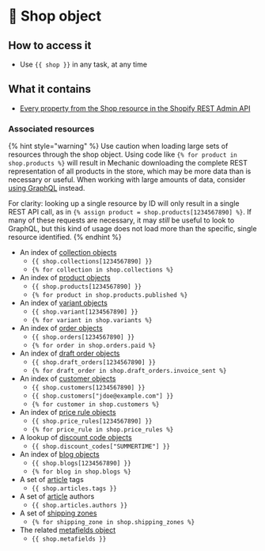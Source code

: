 # 💪 Shop object

## How to access it

* Use `{{ shop }}`  in any task, at any time

## What it contains

* [Every property from the Shop resource in the Shopify REST Admin API](https://shopify.dev/api/admin/rest/reference/store-properties/shop)

### Associated resources

{% hint style="warning" %}
Use caution when loading large sets of resources through the shop object. Using code like `{% for product in shop.products %}` will result in Mechanic downloading the complete REST representation of all products in the store, which may be more data than is necessary or useful. When working with large amounts of data, consider [using GraphQL](../../../../core/shopify/read/graphql-in-liquid.md) instead.

For clarity: looking up a single resource by ID will only result in a single REST API call, as in `{% assign product = shop.products[1234567890] %}`. If many of these requests are necessary, it may _still_ be useful to look to GraphQL, but this kind of usage does not load more than the specific, single resource identified.
{% endhint %}

* An index of [collection objects](collection.md)
  * `{{ shop.collections[1234567890] }}`
  * `{% for collection in shop.collections %}`
* An index of [product objects](product.md)
  * `{{ shop.products[1234567890] }}`
  * `{% for product in shop.products.published %}`
* An index of [variant objects](variant.md)
  * `{{ shop.variant[1234567890] }}`
  * `{% for variant in shop.variants %}`
* An index of [order objects](order.md)
  * `{{ shop.orders[1234567890] }}`
  * `{% for order in shop.orders.paid %}`
* An index of [draft order objects](https://docs.usemechanic.com/article/386-the-draft-order-object)
  * `{{ shop.draft_orders[1234567890] }}`
  * `{% for draft_order in shop.draft_orders.invoice_sent %}`
* An index of [customer objects](customer-object.md)
  * `{{ shop.customers[1234567890] }}`
  * `{{ shop.customers["jdoe@example.com"] }}`
  * `{% for customer in shop.customers %}` 
* An index of [price rule objects](price-rule.md)
  * `{{ shop.price_rules[1234567890] }}`
  * `{% for price_rule in shop.price_rules %}` 
* A lookup of [discount code objects](discount-code.md)
  * `{{ shop.discount_codes["SUMMERTIME"] }}`
* An index of [blog objects](blog.md)
  * `{{ shop.blogs[1234567890] }}`
  * `{% for blog in shop.blogs %}` 
* A set of [article](article.md) tags
  * `{{ shop.articles.tags }}` 
* A set of [article](article.md) authors
  * `{{ shop.articles.authors }}` 
* A set of [shipping zones](shipping-zone.md)
  * `{% for shipping_zone in shop.shipping_zones %}`
* The related [metafields object](metafields/metafield-collection.md)
  * `{{ shop.metafields }}` 

